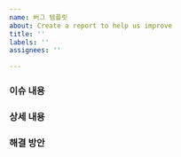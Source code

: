 ```yaml
---
name: 버그 템플릿
about: Create a report to help us improve
title: ''
labels: ''
assignees: ''

---
```


### 이슈 내용 ###

### 상세 내용 ### 

### 해결 방안 ###
